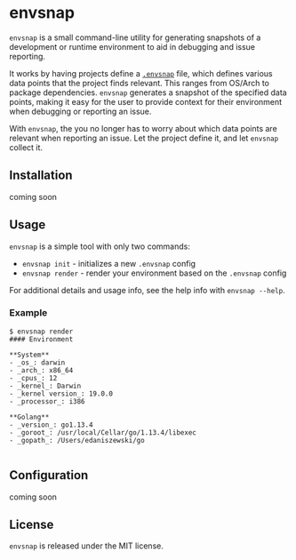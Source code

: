 # envsnap

`envsnap` is a small command-line utility for generating snapshots of a development
or runtime environment to aid in debugging and issue reporting.

It works by having projects define a [`.envsnap`](.envsnap) file, which defines various
data points that the project finds relevant. This ranges from OS/Arch to package dependencies.
`envsnap` generates a snapshot of the specified data points, making it easy for the user
to provide context for their environment when debugging or reporting an issue. 

With `envsnap`, the you no longer has to worry about which data points are relevant when
reporting an issue. Let the project define it, and let `envsnap` collect it.

## Installation

coming soon

## Usage

`envsnap` is a simple tool with only two commands:

* `envsnap init` - initializes a new `.envsnap` config
* `envsnap render` - render your environment based on the `.envsnap` config

For additional details and usage info, see the help info with `envsnap --help`.

### Example

```console
$ envsnap render
#### Environment

**System**
- _os_: darwin
- _arch_: x86_64
- _cpus_: 12
- _kernel_: Darwin
- _kernel version_: 19.0.0
- _processor_: i386

**Golang**
- _version_: go1.13.4
- _goroot_: /usr/local/Cellar/go/1.13.4/libexec
- _gopath_: /Users/edaniszewski/go


```

## Configuration

coming soon

## License

`envsnap` is released under the MIT license.
